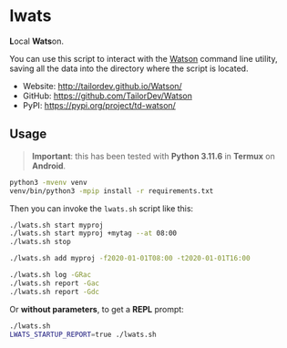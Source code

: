 # lwats

**L**ocal **Wats**on.

You can use this script to interact with the [Watson](https://github.com/TailorDev/Watson) command line utility, saving all the data into the directory where the script is located.

- Website: http://tailordev.github.io/Watson/
- GitHub: https://github.com/TailorDev/Watson
- PyPI: https://pypi.org/project/td-watson/

## Usage

> **Important**: this has been tested with **Python 3.11.6** in **Termux** on **Android**.

```bash
python3 -mvenv venv
venv/bin/python3 -mpip install -r requirements.txt
```

Then you can invoke the `lwats.sh` script like this:

```bash
./lwats.sh start myproj
./lwats.sh start myproj +mytag --at 08:00
./lwats.sh stop

./lwats.sh add myproj -f2020-01-01T08:00 -t2020-01-01T16:00

./lwats.sh log -GRac
./lwats.sh report -Gac
./lwats.sh report -Gdc
```

Or **without parameters**, to get a **REPL** prompt:

```bash
./lwats.sh
LWATS_STARTUP_REPORT=true ./lwats.sh
```
